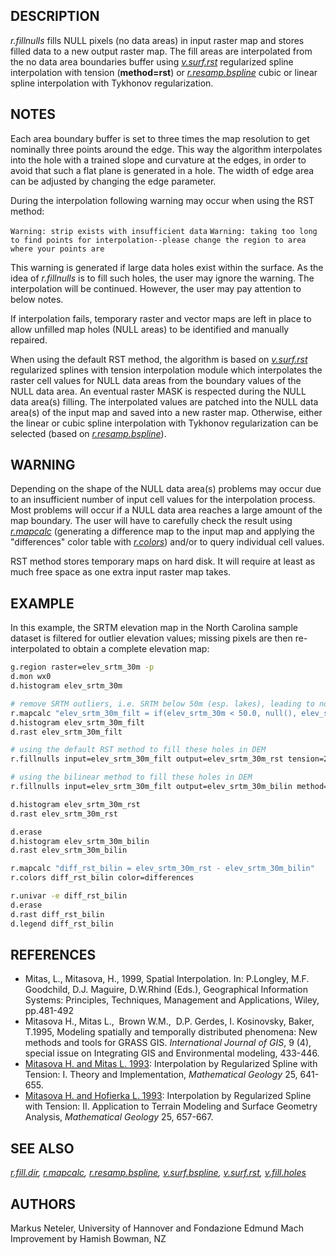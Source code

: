 ## DESCRIPTION

*r.fillnulls* fills NULL pixels (no data areas) in input raster map and
stores filled data to a new output raster map. The fill areas are
interpolated from the no data area boundaries buffer using
*[v.surf.rst](v.surf.rst.md)* regularized spline interpolation with
tension (**method=rst**) or *[r.resamp.bspline](r.resamp.bspline.md)*
cubic or linear spline interpolation with Tykhonov regularization.

## NOTES

Each area boundary buffer is set to three times the map resolution to
get nominally three points around the edge. This way the algorithm
interpolates into the hole with a trained slope and curvature at the
edges, in order to avoid that such a flat plane is generated in a hole.
The width of edge area can be adjusted by changing the edge parameter.

During the interpolation following warning may occur when using the RST
method:

`Warning: strip exists with insufficient data`
`Warning: taking too long to find points for interpolation--please change the region to area where your points are`

This warning is generated if large data holes exist within the surface.
As the idea of *r.fillnulls* is to fill such holes, the user may ignore
the warning. The interpolation will be continued. However, the user may
pay attention to below notes.

If interpolation fails, temporary raster and vector maps are left in
place to allow unfilled map holes (NULL areas) to be identified and
manually repaired.

When using the default RST method, the algorithm is based on
*[v.surf.rst](v.surf.rst.md)* regularized splines with tension
interpolation module which interpolates the raster cell values for NULL
data areas from the boundary values of the NULL data area. An eventual
raster MASK is respected during the NULL data area(s) filling. The
interpolated values are patched into the NULL data area(s) of the input
map and saved into a new raster map. Otherwise, either the linear or
cubic spline interpolation with Tykhonov regularization can be selected
(based on *[r.resamp.bspline](r.resamp.bspline.md)*).

## WARNING

Depending on the shape of the NULL data area(s) problems may occur due
to an insufficient number of input cell values for the interpolation
process. Most problems will occur if a NULL data area reaches a large
amount of the map boundary. The user will have to carefully check the
result using *[r.mapcalc](r.mapcalc.md)* (generating a difference map to
the input map and applying the "differences" color table with
*[r.colors](r.colors.md)*) and/or to query individual cell values.

RST method stores temporary maps on hard disk. It will require at least
as much free space as one extra input raster map takes.

## EXAMPLE

In this example, the SRTM elevation map in the North Carolina sample
dataset is filtered for outlier elevation values; missing pixels are
then re-interpolated to obtain a complete elevation map:

```bash
g.region raster=elev_srtm_30m -p
d.mon wx0
d.histogram elev_srtm_30m

# remove SRTM outliers, i.e. SRTM below 50m (esp. lakes), leading to no data areas
r.mapcalc "elev_srtm_30m_filt = if(elev_srtm_30m < 50.0, null(), elev_srtm_30m)"
d.histogram elev_srtm_30m_filt
d.rast elev_srtm_30m_filt

# using the default RST method to fill these holes in DEM
r.fillnulls input=elev_srtm_30m_filt output=elev_srtm_30m_rst tension=20

# using the bilinear method to fill these holes in DEM
r.fillnulls input=elev_srtm_30m_filt output=elev_srtm_30m_bilin method=bilinear

d.histogram elev_srtm_30m_rst
d.rast elev_srtm_30m_rst

d.erase
d.histogram elev_srtm_30m_bilin
d.rast elev_srtm_30m_bilin

r.mapcalc "diff_rst_bilin = elev_srtm_30m_rst - elev_srtm_30m_bilin"
r.colors diff_rst_bilin color=differences

r.univar -e diff_rst_bilin
d.erase
d.rast diff_rst_bilin
d.legend diff_rst_bilin
```

## REFERENCES

- Mitas, L., Mitasova, H., 1999, Spatial Interpolation. In: P.Longley,
  M.F. Goodchild, D.J. Maguire, D.W.Rhind (Eds.), Geographical
  Information Systems: Principles, Techniques, Management and
  Applications, Wiley, pp.481-492
- Mitasova H., Mitas L.,  Brown W.M.,  D.P. Gerdes, I. Kosinovsky,
  Baker, T.1995, Modeling spatially and temporally distributed
  phenomena: New methods and tools for GRASS GIS. *International Journal
  of GIS*, 9 (4), special issue on Integrating GIS and Environmental
  modeling, 433-446.
- [Mitasova H. and Mitas L.
  1993](http://fatra.cnr.ncsu.edu/~hmitaso/gmslab/papers/lmg.rev1.ps):
  Interpolation by Regularized Spline with Tension: I. Theory and
  Implementation, *Mathematical Geology* 25, 641-655.
- [Mitasova H. and Hofierka L.
  1993](http://fatra.cnr.ncsu.edu/~hmitaso/gmslab/papers/hmg.rev1.ps):
  Interpolation by Regularized Spline with Tension: II. Application to
  Terrain Modeling and Surface Geometry Analysis, *Mathematical Geology*
  25, 657-667.

## SEE ALSO

*[r.fill.dir](r.fill.dir.md), [r.mapcalc](r.mapcalc.md),
[r.resamp.bspline](r.resamp.bspline.md),
[v.surf.bspline](v.surf.bspline.md), [v.surf.rst](v.surf.rst.md),
[v.fill.holes](v.fill.holes.md)*

## AUTHORS

Markus Neteler, University of Hannover and Fondazione Edmund Mach
Improvement by Hamish Bowman, NZ
